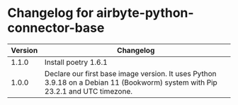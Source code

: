 # Changelog for airbyte-python-connector-base

|Version|                                                           Changelog                                                          |
|-------|------------------------------------------------------------------------------------------------------------------------------|
| 1.1.0 |                                                     Install poetry 1.6.1                                                     |
| 1.0.0 |Declare our first base image version. It uses Python 3.9.18 on a Debian 11 (Bookworm) system with Pip 23.2.1 and UTC timezone.|